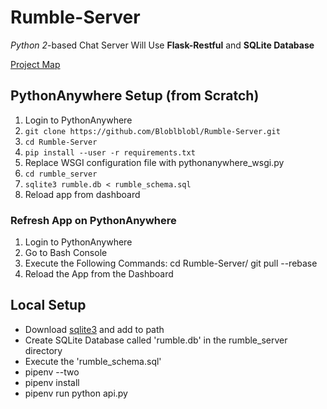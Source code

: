 Rumble-Server
=============
*Python 2*-based Chat Server
Will Use **Flask-Restful** and **SQLite Database**

[Project Map](https://docs.google.com/document/d/1pwb8R2YV4yL0URVyQtsfOuqbDk4sDiX6KIOshKuWdHQ)

## PythonAnywhere Setup (from Scratch)
1. Login to PythonAnywhere
2. `git clone https://github.com/Bloblblobl/Rumble-Server.git `
3. `cd Rumble-Server`
4. `pip install --user -r requirements.txt`
5. Replace WSGI configuration file with pythonanywhere_wsgi.py
6. `cd rumble_server`
7. `sqlite3 rumble.db < rumble_schema.sql`
8. Reload app from dashboard

### Refresh App on PythonAnywhere
1. Login to PythonAnywhere
2. Go to Bash Console
3. Execute the Following Commands:
    cd Rumble-Server/
    git pull --rebase
4. Reload the App from the Dashboard

## Local Setup
- Download [sqlite3](https://www.sqlite.org/download.html) and add to path
- Create SQLite Database called 'rumble.db' in the rumble_server directory
- Execute the 'rumble_schema.sql'
- pipenv --two
- pipenv install    
- pipenv run python api.py
